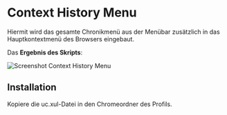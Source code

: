 # Context History Menu
Hiermit wird das gesamte Chronikmenü aus der Menübar zusätzlich in das Hauptkontextmenü des Browsers eingebaut.

Das **Ergebnis des Skripts**:

![Screenshot Context History Menu](https://github.com/ardiman/userChrome.js/raw/master/contexthistorymenu/scr_contexthistorymenu.png)

## Installation
Kopiere die uc.xul-Datei in den Chromeordner des Profils.

